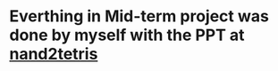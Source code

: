 # Everthing in Mid-term project was done by myself with the PPT at [nand2tetris](https://www.nand2tetris.org/course)
